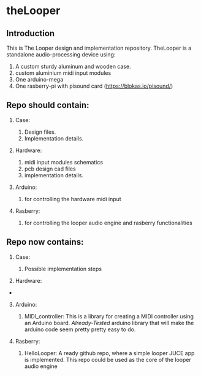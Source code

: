 # theLooper

## Introduction

This is The Looper design and implementation repository. TheLooper is a standalone audio-processing device using:

1. A custom sturdy aluminum and wooden case.
2. custom aluminium midi input modules  
3. One arduino-mega
4. One rasberry-pi with pisound card (https://blokas.io/pisound/)



## Repo should contain:

1. Case: 
	1. Design files.
	2. Implementation details.

2. Hardware:  
	1. midi input modules schematics 
	2. pcb design cad files  
	3. implementation details.

3. Arduino: 
	1. for controlling the hardware midi input

4. Rasberry: 
	1. for controlling the looper audio engine and rasberry functionalities


## Repo now contains:

1. Case:
	1. Possible implementation steps

2. Hardware:  
-

3. Arduino: 
	1. MIDI_controller: This is a library for creating a MIDI controller using an Arduino board. *Already-Tested* arduino library that will make the arduino code seem pretty pretty easy to do.

4. Rasberry: 
	1. HelloLooper: A ready github repo, where a simple looper JUCE app is implemented. This repo could be used as the core of the looper audio engine 

